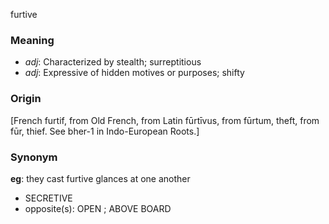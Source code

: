 furtive
### Meaning
+ _adj_: Characterized by stealth; surreptitious
+ _adj_: Expressive of hidden motives or purposes; shifty

### Origin

[French furtif, from Old French, from Latin fūrtīvus, from fūrtum, theft, from fūr, thief. See bher-1 in Indo-European Roots.]

### Synonym

__eg__: they cast furtive glances at one another

+ SECRETIVE
+ opposite(s): OPEN ; ABOVE BOARD



